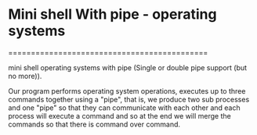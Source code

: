 # Mini shell With pipe - operating systems 
============================================

mini shell operating systems with pipe (Single or double pipe support (but no more)).

Our program performs operating system operations, executes up to three commands together using a "pipe", that is, 
we produce two sub processes and one "pipe" so that they can communicate with each other and each process will execute a command 
and so at the end we will merge the commands so that there is command over command.
